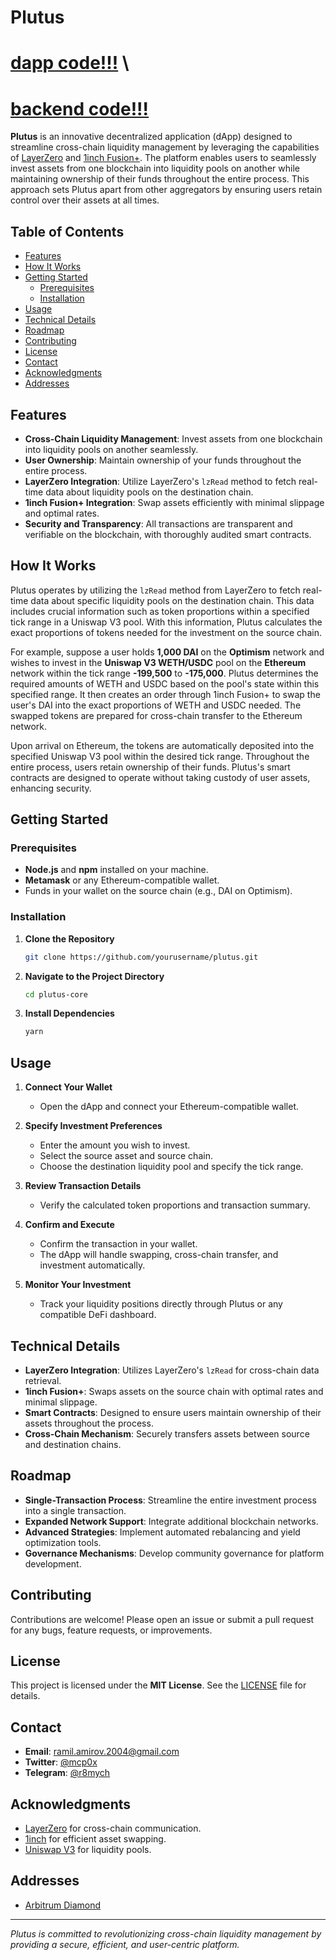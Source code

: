 # Plutus

# [dapp code!!!](https://github.com/plutus-cash/plutus-app) \
# [backend code!!!](https://github.com/plutus-cash/plutus-backend)

**Plutus** is an innovative decentralized application (dApp) designed to streamline cross-chain liquidity management by leveraging the capabilities of [LayerZero](https://layerzero.network/) and [1inch Fusion+](https://1inch.io/). The platform enables users to seamlessly invest assets from one blockchain into liquidity pools on another while maintaining ownership of their funds throughout the entire process. This approach sets Plutus apart from other aggregators by ensuring users retain control over their assets at all times.

## Table of Contents

- [Features](#features)
- [How It Works](#how-it-works)
- [Getting Started](#getting-started)
  - [Prerequisites](#prerequisites)
  - [Installation](#installation)
- [Usage](#usage)
- [Technical Details](#technical-details)
- [Roadmap](#roadmap)
- [Contributing](#contributing)
- [License](#license)
- [Contact](#contact)
- [Acknowledgments](#acknowledgments)
- [Addresses](#addresses)

## Features

- **Cross-Chain Liquidity Management**: Invest assets from one blockchain into liquidity pools on another seamlessly.
- **User Ownership**: Maintain ownership of your funds throughout the entire process.
- **LayerZero Integration**: Utilize LayerZero's `lzRead` method to fetch real-time data about liquidity pools on the destination chain.
- **1inch Fusion+ Integration**: Swap assets efficiently with minimal slippage and optimal rates.
- **Security and Transparency**: All transactions are transparent and verifiable on the blockchain, with thoroughly audited smart contracts.

## How It Works

Plutus operates by utilizing the `lzRead` method from LayerZero to fetch real-time data about specific liquidity pools on the destination chain. This data includes crucial information such as token proportions within a specified tick range in a Uniswap V3 pool. With this information, Plutus calculates the exact proportions of tokens needed for the investment on the source chain.

For example, suppose a user holds **1,000 DAI** on the **Optimism** network and wishes to invest in the **Uniswap V3 WETH/USDC** pool on the **Ethereum** network within the tick range **-199,500** to **-175,000**. Plutus determines the required amounts of WETH and USDC based on the pool's state within this specified range. It then creates an order through 1inch Fusion+ to swap the user's DAI into the exact proportions of WETH and USDC needed. The swapped tokens are prepared for cross-chain transfer to the Ethereum network.

Upon arrival on Ethereum, the tokens are automatically deposited into the specified Uniswap V3 pool within the desired tick range. Throughout the entire process, users retain ownership of their funds. Plutus's smart contracts are designed to operate without taking custody of user assets, enhancing security.

## Getting Started

### Prerequisites

- **Node.js** and **npm** installed on your machine.
- **Metamask** or any Ethereum-compatible wallet.
- Funds in your wallet on the source chain (e.g., DAI on Optimism).

### Installation

1. **Clone the Repository**

   ```bash
   git clone https://github.com/yourusername/plutus.git
   ```

2. **Navigate to the Project Directory**

   ```bash
   cd plutus-core
   ```

3. **Install Dependencies**

   ```bash
   yarn
   ```

## Usage

1. **Connect Your Wallet**

   - Open the dApp and connect your Ethereum-compatible wallet.

2. **Specify Investment Preferences**

   - Enter the amount you wish to invest.
   - Select the source asset and source chain.
   - Choose the destination liquidity pool and specify the tick range.

3. **Review Transaction Details**

   - Verify the calculated token proportions and transaction summary.

4. **Confirm and Execute**

   - Confirm the transaction in your wallet.
   - The dApp will handle swapping, cross-chain transfer, and investment automatically.

5. **Monitor Your Investment**

   - Track your liquidity positions directly through Plutus or any compatible DeFi dashboard.

## Technical Details

- **LayerZero Integration**: Utilizes LayerZero's `lzRead` for cross-chain data retrieval.
- **1inch Fusion+**: Swaps assets on the source chain with optimal rates and minimal slippage.
- **Smart Contracts**: Designed to ensure users maintain ownership of their assets throughout the process.
- **Cross-Chain Mechanism**: Securely transfers assets between source and destination chains.

## Roadmap

- **Single-Transaction Process**: Streamline the entire investment process into a single transaction.
- **Expanded Network Support**: Integrate additional blockchain networks.
- **Advanced Strategies**: Implement automated rebalancing and yield optimization tools.
- **Governance Mechanisms**: Develop community governance for platform development.

## Contributing

Contributions are welcome! Please open an issue or submit a pull request for any bugs, feature requests, or improvements.

## License

This project is licensed under the **MIT License**. See the [LICENSE](LICENSE) file for details.

## Contact

- **Email**: [ramil.amirov.2004@gmail.com](mailto:ramil.amirov.2004@gmail.com)
- **Twitter**: [@mcp0x](https://x.com/mcp0x)
- **Telegram**: [@r8mych](https://t.me/r8mych)

## Acknowledgments

- [LayerZero](https://layerzero.network/) for cross-chain communication.
- [1inch](https://1inch.io/) for efficient asset swapping.
- [Uniswap V3](https://uniswap.org/) for liquidity pools.

## Addresses

- [Arbitrum Diamond]()

---

*Plutus is committed to revolutionizing cross-chain liquidity management by providing a secure, efficient, and user-centric platform.*